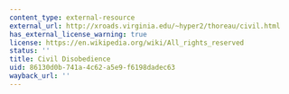 ```yaml
---
content_type: external-resource
external_url: http://xroads.virginia.edu/~hyper2/thoreau/civil.html
has_external_license_warning: true
license: https://en.wikipedia.org/wiki/All_rights_reserved
status: ''
title: Civil Disobedience
uid: 86130d0b-741a-4c62-a5e9-f6198dadec63
wayback_url: ''
---
```

